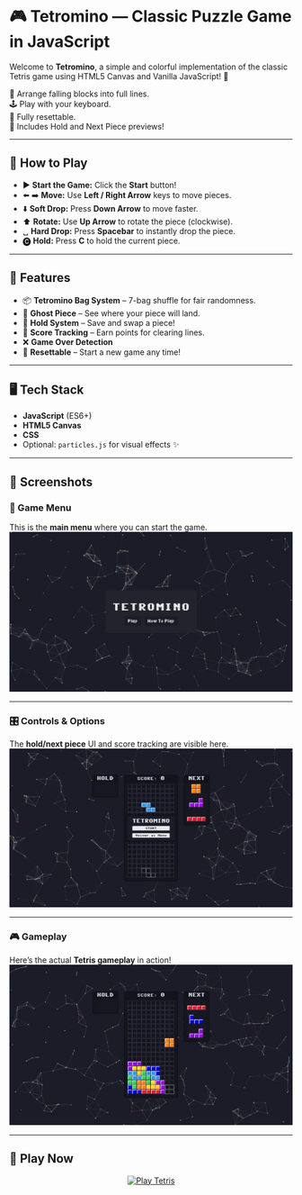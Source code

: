 # 🎮 Tetromino — Classic Puzzle Game in JavaScript

Welcome to **Tetromino**, a simple and colorful implementation of the classic Tetris game using HTML5 Canvas and Vanilla JavaScript! 🎉

🧩 Arrange falling blocks into full lines.  
🕹️ Play with your keyboard.  
💾 Fully resettable.  
🎨 Includes Hold and Next Piece previews!

---

## 🚀 How to Play

- ▶️ **Start the Game:** Click the **Start** button!
- ⬅️ ➡️ **Move:** Use **Left / Right Arrow** keys to move pieces.
- ⬇️ **Soft Drop:** Press **Down Arrow** to move faster.
- ⬆️ **Rotate:** Use **Up Arrow** to rotate the piece (clockwise).
- ␣ **Hard Drop:** Press **Spacebar** to instantly drop the piece.
- 🅒 **Hold:** Press **C** to hold the current piece.

---

## 🧠 Features

- 📦 **Tetromino Bag System** – 7-bag shuffle for fair randomness.
- 👻 **Ghost Piece** – See where your piece will land.
- 💾 **Hold System** – Save and swap a piece!
- 🔢 **Score Tracking** – Earn points for clearing lines.
- ❌ **Game Over Detection**
- 🔁 **Resettable** – Start a new game any time!

---

## 🖥️ Tech Stack

- **JavaScript** (ES6+)
- **HTML5 Canvas**
- **CSS**
- Optional: `particles.js` for visual effects ✨

---

## 🎨 Screenshots

### 🧊 Game Menu  
This is the **main menu** where you can start the game.  
![Screenshot 1](images/Screenshot1.jpg)

---

### 🎛️ Controls & Options  
The **hold/next piece** UI and score tracking are visible here.  
![Screenshot 2](images/Screenshot2.jpg)

---

### 🎮 Gameplay  
Here’s the actual **Tetris gameplay** in action!  
![Screenshot 3](images/Screenshot3.jpg)

---

## 🚀 Play Now

<div align="center">
  <a href="https://tetromino-game.vercel.app/">
    <img src="https://img.shields.io/badge/PLAY--NOW-%F0%9F%8E%AE-blue?style=for-the-badge" alt="Play Tetris"/>
  </a>
</div>


